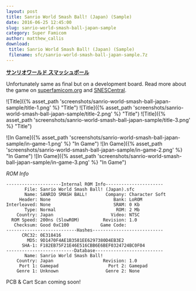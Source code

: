 ```yaml
---
layout: post
title: Sanrio World Smash Ball! (Japan) (Sample)
date: 2016-06-25 12:45:00
slug: sanrio-world-smash-ball-japan-sample
category: Super Famicom
author: matthew_callis
download:
 title: Sanrio World Smash Ball! (Japan) (Sample)
 filename: sfc/sanrio-world-smash-ball-japan-sample.7z
---
```


__[サンリオワールド スマッシュボール](https://superfamicom.org/info/sanrio-world-smash-ball)__

Unfortunately same as final but on a development board. Read more about the game on [superfamicom.org](https://superfamicom.org/info/sanrio-world-smash-ball) and [SNESCentral](http://www.snescentral.com/article.php?id=0904).

![Title]({% asset_path 'screenshots/sanrio-world-smash-ball-japan-sample/title-1.png' %} "Title")
![Title]({% asset_path 'screenshots/sanrio-world-smash-ball-japan-sample/title-2.png' %} "Title")
![Title]({% asset_path 'screenshots/sanrio-world-smash-ball-japan-sample/title-3.png' %} "Title")

![In Game]({% asset_path 'screenshots/sanrio-world-smash-ball-japan-sample/in-game-1.png' %} "In Game")
![In Game]({% asset_path 'screenshots/sanrio-world-smash-ball-japan-sample/in-game-2.png' %} "In Game")
![In Game]({% asset_path 'screenshots/sanrio-world-smash-ball-japan-sample/in-game-3.png' %} "In Game")

_ROM Info_

```
---------------------Internal ROM Info----------------------
       File: Sanrio World Smash Ball! (Japan).sfc
       Name: SANRIO SMASH BALL!       Company: Character Soft
     Header: None                        Bank: LoROM
Interleaved: None                        SRAM: 0 Kb
       Type: Normal                       ROM: 2 Mb
    Country: Japan                      Video: NTSC
  ROM Speed: 200ns (SlowROM)         Revision: 1.0
   Checksum: Good 0xC100            Game Code:
---------------------------Hashes---------------------------
      CRC32: 0E318416
        MD5: 9D1470F4AE1B3581EE6297380D4EB3E2
      SHA-1: F182EB75F21E46E516CBB6E6BEF0324724BC0F04
--------------------------Database--------------------------
       Name: Sanrio World Smash Ball!
    Country: Japan                   Revision: 1.0
     Port 1: Gamepad                   Port 2: Gamepad
    Genre 1: Unknown                  Genre 2: None
```

PCB & Cart Scan coming soon!
